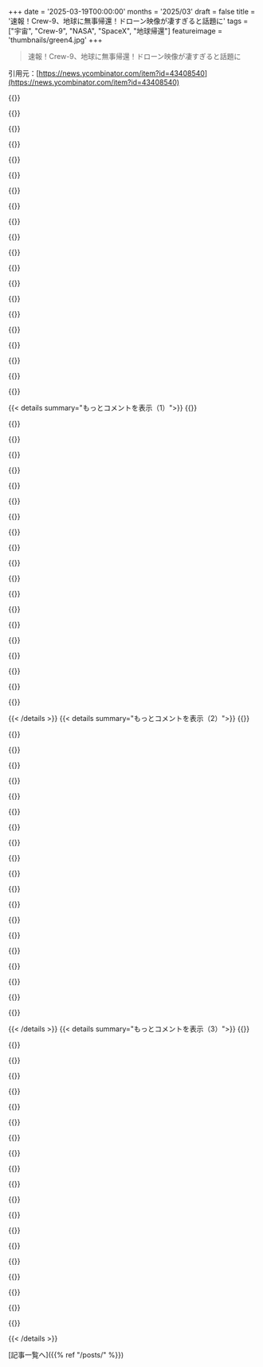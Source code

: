 +++
date = '2025-03-19T00:00:00'
months = '2025/03'
draft = false
title = '速報！Crew-9、地球に無事帰還！ドローン映像が凄すぎると話題に'
tags = ["宇宙", "Crew-9", "NASA", "SpaceX", "地球帰還"]
featureimage = 'thumbnails/green4.jpg'
+++

> 速報！Crew-9、地球に無事帰還！ドローン映像が凄すぎると話題に

引用元：[https://news.ycombinator.com/item?id=43408540](https://news.ycombinator.com/item?id=43408540)

{{<matomeQuote body="ドローン映像マジですごくね？他のrecovery boatからのアングルより全然良いじゃん（あっちの方が良い画質だと思ってたのに）。CGかと思ったわ！何のドローンとカメラ使ってんのか情報ない？" userName="lurker_jMckQT99" createdAt="2025-03-19T07:56:14" color="#45d325">}}

{{<matomeQuote body="だってその映像AI生成じゃん。なんでAIで作ったのかマジで謎。" userName="RavingGoat" createdAt="2025-03-25T16:21:24" color="">}}

{{<matomeQuote body="パラシュート、マジで荘厳だったわ。" userName="scotty79" createdAt="2025-03-19T10:57:21" color="">}}

{{<matomeQuote body="あのイルカまじ最高だったな！" userName="sfjailbird" createdAt="2025-03-19T16:59:18" color="#ff5c5c">}}

{{<matomeQuote body="ドラマチックにするために放流して餌付けしたんじゃない？もしくは、ここから脱出できると思ったとか。" userName="ZYbCRq22HbJ2y7" createdAt="2025-03-21T05:37:59" color="">}}

{{<matomeQuote body="ソースはここだよ<br>https://x.com/SpaceX/status/1902026377685295527" userName="weberer" createdAt="2025-03-19T16:05:51" color="#ff5733">}}

{{<matomeQuote body="自分もFFで同じ問題起きたわ。chromiumブラウザでシークレットモードで試すか、拡張機能全部オフにしてみ。" userName="stanac" createdAt="2025-03-19T09:06:41" color="#ff5733">}}

{{<matomeQuote body="Firefoxだと普通に再生できるよ。" userName="Narishma" createdAt="2025-03-19T23:59:38" color="">}}

{{<matomeQuote body="youtubeとか、たぶん他の場所にもあると思う。" userName="lurker_jMckQT99" createdAt="2025-03-19T12:19:13" color="">}}

{{<matomeQuote body="記事に歴史的な誤りがあるってことだね。アポロ計画が国をまとめ、みんなが国を良く思えたってのは、完全には正しくないよ。一部のコミュニティはアポロ計画に抗議してたんだから[1]。でも、全体的には進歩のおかげで最終的には彼らも助かったんだけどね。超党派の合意があったからこそできたプログラムで、今の社会の分裂状況じゃ難しいだろうな。アポロ1号の悲劇もあったし（Virgil Grissom、Edward Higgins White、Roger Chaffeeのことは忘れちゃいけない）。Kennedyの人柄も大きかったと思う。Nixonみたいな人やJohnsonみたいなパッとしない人じゃ無理だったかも。あと、1960年代が激動の時代ってのも違う気がするな。1970年代の方が国内テロが多かった[2][3]。" userName="piokoch" createdAt="2025-03-19T13:24:16" color="">}}

{{<matomeQuote body="＞超党派の合意があったからこそできたプログラムで、今の社会の分裂状況じゃ難しいだろうな。<br>第二次世界大戦後から2000年代までの超党派性は、政治的な再編が重なって、主要な政治的対立が政党間の分裂とうまく一致していなかったから生まれたものなんだよ。激しい政治的な対立や暴力もあったけど、政党間の問題じゃなかったんだ。<br>＞1960年代が激動の時代ってのも違う気がするな。1970年代の方が国内テロが多かった<br>1950年代、1960年代、1970年代は全部激動の時代だったし、国内テロ（特に人種問題に関する国のテロや黙認されたテロ）は1950年代にも多かったよ。“国内テロ”は1970年代だけじゃないし、国内の政治的暴力を“テロ”と呼ぶのが増えたのかもしれないけど。" userName="dragonwriter" createdAt="2025-03-19T20:21:34" color="#38d3d3">}}

{{<matomeQuote body="今でもこの話題はラップのリリックに出てくるよね。Questの最新アルバムには“The Space Program”って曲があって、こんなフックがあるんだ。“There ain’t a space program for niggas<br>Yeah, you stuck here, nigga”[https://en.wikipedia.org/wiki/The_Space_Program_(song)]" userName="culi" createdAt="2025-03-19T20:12:05" color="">}}

{{<matomeQuote body="Q-Tipのバースから、’space’を二つの意味で使っているところが特に良いよね。<br>These notions and ideas and citizens live in space<br>I chuckle just like all of y'all, absurdity, after all<br>Takes money to get it running and money for trees to fall<br>Imagine for one second all the people are colored, please<br>Imagine for one second all the people in poverty<br>No matter the skin tone, culture or time zone<br>Think the ones who got it<br>Would even think to throw you a bone?<br>Moved you out your neighborhood, did they find you a home?<br>Nah cypher, probably no place to<br>Imagine if this shit was really talkin’ about space, dude<br><br>金持ちや権力者は宇宙への進出を夢見ているけど、貧しい人々は地球上でのわずかな場所を奪い合っている。’space program’が本当に’space’ programだったらどうだろう？" userName="tyg13" createdAt="2025-03-20T20:21:47" color="#ff33a1">}}

{{<matomeQuote body="多層的な意味が素晴らしいね。バース自体のメタ的な視点でもあるし、“the space program”の政治的な動機への批判でもある。投稿してくれてありがとう。" userName="culi" createdAt="2025-03-21T00:21:04" color="#785bff">}}

{{<matomeQuote body="詩人だね。" userName="DoesntMatter22" createdAt="2025-03-20T03:13:55" color="">}}

{{<matomeQuote body="フックだけど、そうだね。Tribe Called Questはリリックを聴くなら、最も面白いラップグループの一つだよ。" userName="culi" createdAt="2025-03-20T19:24:07" color="">}}

{{<matomeQuote body="皮肉だよ…" userName="DoesntMatter22" createdAt="2025-03-21T03:09:38" color="">}}

{{<matomeQuote body="60年代後半は間違いなく激動の時代だよ。否定的な主張の根拠は？" userName="cco" createdAt="2025-03-19T15:50:38" color="">}}

{{<matomeQuote body="OPは70年代と比較して言いたかったんだと思うよ。" userName="creaghpatr" createdAt="2025-03-19T17:10:09" color="">}}

{{<matomeQuote body="それって”inaccuracies”のことじゃない？" userName="pimlottc" createdAt="2025-03-19T23:26:02" color="">}}

{{< details summary="もっとコメントを表示（1）">}}
{{<matomeQuote body="宇宙飛行士が無事に帰ってきたことを喜べないの？（全ての派閥からの政治的なゴシップは無視してさ。）" userName="Pinegulf" createdAt="2025-03-19T08:32:18" color="#ff5c5c">}}

{{<matomeQuote body="そりゃ嬉しいけど、重力さんは明らかに不満そうだったね。" userName="keepamovin" createdAt="2025-03-19T09:04:45" color="#ff5c5c">}}

{{<matomeQuote body="政治的なゴシップを流そうとしてる派閥は一つだけじゃん。これって「どっちもどっち」の問題じゃないでしょ。" userName="foldr" createdAt="2025-03-19T19:37:31" color="">}}

{{<matomeQuote body="Elonのことは嫌いでも、SpaceXが素晴らしい仕事をしたことは認めざるを得ないよね。" userName="v3ss0n" createdAt="2025-03-19T09:40:22" color="#45d325">}}

{{<matomeQuote body="Elonは今回の件にそんなに関わってないと思うな。" userName="madeofpalk" createdAt="2025-03-19T09:42:17" color="">}}

{{<matomeQuote body="最近の（残念な）変わり身をする前は、10年以上も自分のハートとソウル（と私財）をSpaceXに注ぎ込んでたんだよ。<br>SpaceXがなかったら、BoeingかULAっていう無能な怪物に頼ることになってたぜ。" userName="indoordin0saur" createdAt="2025-03-19T14:19:46" color="#45d325">}}

{{<matomeQuote body="「pedo guy」の一件から全てがおかしくなり始めた気がする。<br>それまではMuskはTeslaとSpaceXで素晴らしいことをしてたのに。<br>その後、彼はどんどん不安定になって、Twitterを買収して、そこから抜け出そうとして、結局さらに深みにハマっていったんだ。" userName="ta1243" createdAt="2025-03-19T14:40:11" color="">}}

{{<matomeQuote body="もしElonが自分のソーシャルスキルがNPC並みだって気づいてPRチームを雇ってたら、みんなまだ彼のことを崇拝してたと思うし、エンジニアリング会社のことだけやってたんじゃないかな。<br>お金と権力があって、ソーシャルスキルが低いなら、それを管理する人を雇うべきだよ。" userName="Workaccount2" createdAt="2025-03-19T15:54:52" color="#ff33a1">}}

{{<matomeQuote body="彼にはPRチームがいたんだよ。<br>彼がPRチームを解雇した後から全てがおかしくなり始めたんだ。" userName="sambeau" createdAt="2025-03-19T17:19:04" color="">}}

{{<matomeQuote body="あいつ、意外と社交スキル高いと思うよ。表舞台で目立たないように立ち回って、気づいたら誰も文句言えないくらい偉くなってたんだから。" userName="pyrale" createdAt="2025-03-19T16:44:54" color="">}}

{{<matomeQuote body="成功者が人に好かれるためにPRチーム雇うのが当たり前って、なんか悲しい世の中だよね。" userName="grandiego" createdAt="2025-03-19T16:22:03" color="">}}

{{<matomeQuote body="俺的には、あいつが公然と大量虐殺を支持する白人至上主義者じゃなければそれでよかったんだけど。誰か手伝ってやればいいのに。それって単なるコミュ障なんかじゃなくて、もっとヤバい問題じゃね？葬式で何て言っていいかわからない俺と、大統領就任式で何度もナチス式敬礼するあいつを同列に語るの、マジ勘弁。" userName="reverendsteveii" createdAt="2025-03-19T16:44:40" color="#ff5733">}}

{{<matomeQuote body="あと、自分の子供は愛してあげてくれよな。" userName="MrMcCall" createdAt="2025-03-19T16:27:55" color="">}}

{{<matomeQuote body="＞最近の（残念な）方向転換<br>それって、党派政治の視点から見た場合だけだよね。DOGEが優れたコンセプトであることは間違いないじゃん。世界中の政府がその手法を真似してるの、気づいてる？つまり、あらゆるものを監査して、無駄な支出を削減して、不正な支出を暴いて、外部の監視によって官僚的な非効率性を是正する取り組みを始めてるんだよ。それに取り組まない方が残念だよ。" userName="exodust" createdAt="2025-03-19T15:26:30" color="">}}

{{<matomeQuote body="DOGEの有効性には疑問の声も上がってるよ。<br>https://www.npr.org/2025/02/19/nx-s1-5302705/doge-overstates...<br>6.8Tドルの予算のうち、55Bドル（もしくは真実がどうであれ）は、支出の1%にも満たないんだ。<br>https://usafacts.org/articles/this-chart-tells-you-everythin...<br>それに、政府会計検査院っていう、無駄遣いを厳しく批判する機関がもうあるじゃん。もし本気なら、そっちにリソースを投入するべきだよ。一方で、透明性、説明責任、コンプライアンスなしに、インフラ、機関、省庁を片っ端から潰してカオスを起こしたいなら、DOGEは超有効だね！" userName="imglorp" createdAt="2025-03-19T16:31:34" color="#38d3d3">}}

{{<matomeQuote body="無駄、詐欺、不正の種類は、規模と同じくらい重要だよ。たとえほんの少し（5%～10%）の汚職でも、全体を汚す道徳的な汚点になるんだ。実際、その”小さな”汚職が、政府関係者の家族とか、メディアとかが運営するNGOや非営利団体の広範なネットワークに資金を提供してて、（a）ワシントンDCの人々に大量の資金を流し続け、（b）現状を維持するためなんだ。政治はさておき、米国首都における広範囲な汚職は非常に深刻に受け止めるべきだよ。" userName="TimTheTinker" createdAt="2025-03-19T16:47:02" color="#ff5733">}}

{{<matomeQuote body="＞詐欺<br>証明してみろよ。<br>連中は、自分たちが気に入らない支出以外の何についても証拠を示さずに”詐欺”だって言い続けてるんだ。その支出は、以前に議会によって正式に承認されたものなんだよ？”詐欺”っていう言葉を使うのは、煙幕だよ。それを無批判に受け入れるのは、連中の嘘に加担することになるんだ。連中がやってるのは、嘘をつくことなんだよ。本当に詐欺があるなら、しかるべき手続きで起訴されるのを見せてくれよ。そうならないってことは、多くを物語ってるよね。" userName="isx726552" createdAt="2025-03-19T18:06:01" color="">}}

{{<matomeQuote body="＞証明してみろよ。<br>明確なゴールポストが動かない限り、誰も何も”証明”できないよ(笑)とは言え、過去の証拠なら提示できるよ。いくつか例を挙げるね。<br>- https://www.justice.gov/archives/opa/pr/chemonics-internatio...<br>- https://www.washingtonpost.com/investigations/usaid-suspends...<br>それに、会計上の意味での”詐欺”とは言えないけど、海外援助を名目にしながら、ほとんどの金がDCの人々に支払われているNGOもたくさんあるよ。USAIDから直接、他国のニーズを満たすために使われたのは、年間約50億ドルだけなんだってさ。<br>https://www.nytimes.com/2025/03/19/opinion/us-foreign-aid.ht..." userName="TimTheTinker" createdAt="2025-03-19T19:13:24" color="#ff5c5c">}}

{{<matomeQuote body="他人があんたが無駄だと思うことにお金を使うのは、汚職とは違うってこと。" userName="mlyle" createdAt="2025-03-19T17:30:02" color="">}}

{{<matomeQuote body="どれくらいの詐欺と不正があれば、”汚職”って言えるんだ？<br>詐欺ってのは、誰かが不当に利益を得るために会計とか金融関係でわざと嘘をつくことじゃん。政府の人が詐欺で直接的、間接的に利益を得てたら、それはマジで汚職の定義に入ってる。" userName="TimTheTinker" createdAt="2025-03-19T17:53:29" color="">}}


{{< /details >}}
{{< details summary="もっとコメントを表示（2）">}}
{{<matomeQuote body="ずいぶんな長文だな。<br>＞もし政府の人が詐欺で直接的、間接的に利益を得てたら、それはマジで汚職の定義に入ってる”<br>うん、そこは同意できる。<br>でも、政府の人があんたが役に立たないと思う仕事をしてても汚職じゃないし、プログラムのお金の数パーセントが無駄になったり、詐欺で他の人が利益を得ても汚職じゃない。<br>それに、一律カット、レイオフ、早期退職の募集、契約解除は、俺らが同意した汚職を狙ったものじゃないみたいだし。" userName="mlyle" createdAt="2025-03-19T17:58:49" color="">}}

{{<matomeQuote body="＞政府の人があんたが役に立たないと思う仕事をしてても汚職じゃない”<br>そんなこと言ってないよ。まだよくわかんないから、ちゃんとした意見は持ってない。<br>でも、強すぎるDC官僚、DC NGO、それらを繋ぎとめる汚職は、俺たちみんなにとって倒すべき敵だと思うんだ。そこを指摘したい。<br>民主党の立場にはマジで驚いてる。民主党の家庭で育ったのに…昔は反体制派だったじゃん！JFKは民主党だったし、CIAを潰すって言ったからCIAに消されたんだろ？昔は共和党がDCの現状維持を望んでたのに。<br>どっちにしろ、民主主義を支持するなら、選挙で選ばれてない役人の権力拡大には反対するべき。" userName="TimTheTinker" createdAt="2025-03-19T18:01:36" color="#ff5c5c">}}

{{<matomeQuote body="＞どっちにしろ、民主主義を支持するなら、選挙で選ばれてない役人の権力拡大には反対するべき。<br>DOGEは、今は民主主義的な考えがあんまりない政党の、選挙で選ばれてない人が率いてるじゃん。" userName="alxjrvs" createdAt="2025-03-19T18:48:51" color="">}}

{{<matomeQuote body="DOGEを率いるElon Muskは、Trumpの最重要公約の一つだった。<br>民主主義の観点からすると、あれほど直接的な選挙の信任はないだろ。<br>＞今は民主主義的な考えがあんまりない”<br>選挙でちゃんと選ばれたことについてはどう思うの？民主主義を支持するってことは、国民の意思を受け入れて実行することだよ。<br>（Trumpは2020年の選挙結果に異議を唱えたけど、それは広範囲な選挙不正があったと信じてたから。妄想だったかもしれないけど、反民主主義って証拠にはならないと思う。）" userName="TimTheTinker" createdAt="2025-03-19T19:30:37" color="#ff33a1">}}

{{<matomeQuote body="＞反民主主義って証拠にはならないと思う。”<br>それはわざと知らないふりをしてるか、何か別の理由だろ。" userName="alxjrvs" createdAt="2025-03-19T22:14:11" color="">}}

{{<matomeQuote body="メディアの言うことを全部信用してないだけ。" userName="TimTheTinker" createdAt="2025-03-20T00:20:24" color="">}}

{{<matomeQuote body="自分の目で見たことはどうなんだ？" userName="alxjrvs" createdAt="2025-03-20T00:31:51" color="">}}

{{<matomeQuote body="そもそも、汚職ってどこから来ると思う？<br>金持ちになりたいっていう人間の欲と、それを実現する力だよ。<br>Trump、Musk、Thielがお金持ちになりたくないと思ってると思う？<br>さらに悪いことに、ろくに審査されてないのに政権に取り入ってる人たちが、そう思ってないと思う？<br>無茶苦茶なやり方で不正をなくせば不正が減るなんて考えられるのは、”やってる人みんな利他的で道徳的だ”っていう前提があるときだけだ。<br>大規模に混乱させたら、違う種類の不正が生まれるだけだよ。<br>6年後に調査が始まって裁判になるときに、この言葉を引用してくれていいよ…<br>（もちろん、共和党は政治的な動機だって文句を言うだろうね？でも、法の支配について一番文句を言うのは誰？違法なことをしてる人だよ。）" userName="ethbr1" createdAt="2025-03-19T18:04:22" color="#38d3d3">}}

{{<matomeQuote body="みんなも言ってるけど、不正の証拠を見せてくれよ。具体的に指摘してるんだからさ。お金の使い道が気に入らないってだけじゃ不正とは言えないぜ。無駄遣いだって不正じゃない。法律がそう求めてる場合もあるし。大声で不正だーって叫んでも意味ないし、何度も同じこと言ってもダメ。ちゃんと法律に違反して金が使われた証拠、承認した人が嘘をついてた証拠、誰かがその嘘で儲けた証拠を示してくれればいいんだよ。" userName="sophacles" createdAt="2025-03-19T19:42:15" color="">}}

{{<matomeQuote body="＞法律の抜け穴を見つけて助成金を得る人がいたら、法律を破ってないからって擁護するのかよ？<br>DOGEは大規模な怪しい支出システムを暴露してるみたいじゃん。無駄遣いじゃ済まないなら、税金払ってる人が”不正”って言うのも当然だろ。たとえ裁判で”エクアドルのドラァグショー”への資金提供が合法だって認められても、納得いかないだろ。政府の予算から考えて、誰かが不当に利益を得てるんだから。" userName="exodust" createdAt="2025-03-20T00:27:42" color="#ff5c5c">}}

{{<matomeQuote body="＞法律の抜け穴を見つけて助成金を得る人がいたら、法律を破ってないからって擁護するのかよ？<br>道徳的に擁護するわけじゃないよ。抜け穴は塞ぐべきだと思う。でも、抜け穴は合法なんだから不正じゃない。お金の使い道が気に入らないって文句言ってるだけだろ？気に入らないからって不正にはならないんだよ。文句言うのは勝手だけどね。" userName="sophacles" createdAt="2025-03-20T01:23:05" color="">}}

{{<matomeQuote body="俺はアメリカ人じゃないし、好き嫌いを言ってるんじゃないんだ。健全なアメリカが見たいだけ。細かいこと、ドラマ、アクション、科学、政治に興味があるんだよ。道徳の話が出てるけど、俺の”好き”をナンセンスだって言うなよ。俺を”文句”とか”憎しみ”のゾーンに押し込むなよ！落ち着いて話したいだけなのに。道徳観が違うのかもね。俺は道徳に反することは全部解決すべき問題だと思ってる。" userName="exodust" createdAt="2025-03-20T06:03:34" color="">}}

{{<matomeQuote body="たとえほんの少し（5～10％）の汚職でも、全体を汚すよ。<br>時代を超えて通用する話：https://www.bitsaboutmoney.com/archive/optimal-amount-of-fra...<br>道徳的な純粋さのために、何兆ドルもの決断をするんじゃなくて、現実的に問題を解決しようぜ。<br>＞DCの官僚機構は、民主主義を重んじる人たちにとって共通の敵じゃないの？<br>いや、違うね。USAIDとかがお金を持ってるのは、俺たちが選んだ代表者がお金を与えたからだよ。憲法で定められてる通り。" userName="llamaimperative" createdAt="2025-03-19T17:07:21" color="">}}

{{<matomeQuote body="＞憲法で定められてる通り<br>憲法には連邦機関のことなんて何も書いてないよ。国務省だって、ジョージ・ワシントンが署名した1789年の法律でできたんだし。USAIDは1961年の外国支援法で設立されたんだ。その目的は、アメリカの海外経済・人道支援プログラムに資金を提供すること。<br>もしUSAIDのお金の大部分が、それを管理する法律と一致しないことに使われていたら、それは”無駄、不正、乱用”の範疇に入ると思わない？" userName="TimTheTinker" createdAt="2025-03-19T17:58:12" color="#ff5733">}}

{{<matomeQuote body="議会が予算を管理してるんだから、話は簡単だよ。USAIDが無駄、不正、乱用に満ちてると思ったら、次の予算でそう投票してくれる議員に投票すればいいんだ。行政には連邦機関に関して多くの自由があるけど、「存在」と「資金」は含まれないよ。" userName="llamaimperative" createdAt="2025-03-19T18:23:54" color="">}}

{{<matomeQuote body="＞行政には連邦機関に関して多くの自由があるけど、「存在」と「資金」は含まれないよ。<br>今の政権がUSAIDを廃止したり、資金を打ち切ったりしたわけじゃないと思うよ。単に送金を凍結しただけ。Muskとかの言葉は誇張されてる。支持者向けのアピールだよ。技術的、法的に何が起こってるかを正確に説明してない。" userName="TimTheTinker" createdAt="2025-03-19T19:17:04" color="">}}

{{<matomeQuote body="選挙で選ばれた人が、自分のやってることを嘘をつくのは良くないよね。不正とか責任とか言ってるんだからさ。選ばれてない人ならもっと悪い？Trump政権の罪は、「言論の自由」とか「政府の腐敗を減らす」とか「責任」を理由に投票した人たちに無視されてるけど、Trumpとその仲間は、そういうことを信じてないし、そういう原則に従って行動してないってこと。彼らはただ票を集めて権力を握りたいだけ。" userName="majormajor" createdAt="2025-03-19T19:22:20" color="">}}

{{<matomeQuote body="リンク読んだ方がいいよ。規模については疑問があってもいいけど、食料とか医療支援を急に止めるのはマジで影響デカいし、もし状況が変わらなかったり、他の人が助けに入らなかったら、世代を超えて影響が出ちゃうかもね。" userName="acdha" createdAt="2025-03-19T17:21:52" color="#ff5c5c">}}

{{<matomeQuote body="彼って他にTeslaとかXっていう会社もやってるし、DOGEにも関わってるし、いろんなとこで政治的な発言もしてるし、14人も子供の面倒見てるんでしょ？　だから、実際にはこの件には関わってないと思うな。…もしかしたら、ただ単にヒマつぶしに管制室にいて、エンジニアをイライラさせてた、って可能性はあるかもね。" userName="amelius" createdAt="2025-03-19T12:44:19" color="">}}

{{<matomeQuote body="よくわかんないんだけど、なんで真実を知るために“報道”が必要なの？　宇宙飛行士とかNASAに聞けば済む話じゃない？　なんで公式声明がないんだろ？<br>確か宇宙ステーションのButchって人が、Muskの説明は「完全に事実」って言ってた動画があった気がする。でも、その後ちょっと撤回してたけど。誰もハッキリ説明したがらないみたいだね。" userName="johndhi" createdAt="2025-03-19T13:24:10" color="">}}


{{< /details >}}
{{< details summary="もっとコメントを表示（3）">}}
{{<matomeQuote body="NASAはcrew-10の記者会見で、この件についていくつか直接的な質問に答えてるよ。問題は、MuskがNASAを無視して直接White Houseに提案したって主張してるところ。crew-10の記者会見によると、NASAは全く知らなかったみたい。<br>Butchの引用をよく読んでみて：<br>＞I can only say that Mr. Musk, what he says, is absolutely factual. We have no information on that, though, whatsoever; what was offered, what was not offered; who it was offered to, how that process went. That's information that we simply don't have. So I believe him. I don't know all those details, and I don't think any of us really can give you the answer that maybe that you would be hoping for.<br>＞”Muskさんの言うことは絶対に事実だって言えるよ。でも、何が提案されたかとか、誰に提案されたかとか、そういうプロセスについては何も知らないんだ。だから彼を信じる。詳細は知らないし、みんなも期待してるような答えは出せないと思う”。ってハッキリ言ってる。" userName="russdill" createdAt="2025-03-19T19:08:16" color="#ff5733">}}

{{<matomeQuote body="NASAは、自分たちのロケットをもう作れないから、エサくれる人を怒らせたくないんだよ。" userName="iNic" createdAt="2025-03-20T10:11:00" color="">}}

{{<matomeQuote body="「誰もハッキリ説明したがらない」のは、“chilling effects”ってやつで、今のUSみたいな独裁政権の明らかな目標の一つなんだよね。誰もハッキリ言ったせいでクビになったり、殺害予告されたりしたくないから、ほとんどの人が言わないんだよ。たまに、それだけの価値があるって人が出てくるけど、ほとんどの人はそう思わない。" userName="sanderjd" createdAt="2025-03-19T13:37:06" color="#785bff">}}

{{<matomeQuote body="皮肉なことに、Elon Musk自身が“ハッキリ言って”殺害予告されてるみたいだけど？　まさか、彼にハッキリ言って欲しくないとか思ってるわけじゃないよね…？" userName="johndhi" createdAt="2025-03-20T14:11:43" color="">}}

{{<matomeQuote body="どう“ハッキリ”定義するかによるんじゃない？　Muskって誇張されたり、誤解を招くような主張を広める最前線にいるじゃん。Gazaへのコンドームとか、Powerの30Mとか、何千万人もの死者が社会保障を受けてるとか。それに、昔からそうじゃん - タイの子供たちを救ったスキューバダイバーを小児性愛者だって言ってたの覚えてる？" userName="n4r9" createdAt="2025-03-20T22:16:39" color="">}}

{{<matomeQuote body="世界で一番金持ちの人が、連邦政府機関のキャリア職員よりも、物事をはっきり言うことへの抵抗が少ないって面白いよね！<br>なんで俺が彼にはっきり話してほしくないと思うんだ？<br>むしろ彼にはこうしてほしいよ。<br>１．政府を運営中に（公式な役割が全く不明確なまま？）、たくさんの法律を破らないでほしい。<br>２．Twitterのアルゴリズムを自分の政治的優先事項を推し進めるために使わないでほしい。<br>３．自分の富と強い影響力を使って、自分の言うことに従わない人（裁判官とか）を脅さないでほしい。<br>それ以外は、彼がはっきり話すことには全く問題ないよ。あと、脅迫はいつだって良くないと思う。" userName="sanderjd" createdAt="2025-03-20T17:42:47" color="">}}

{{<matomeQuote body="説明ありがとう。あなたがそう感じて、そういう好みを持っているってのは、すっごく良く分かったよ。" userName="johndhi" createdAt="2025-03-21T00:12:26" color="">}}

{{<matomeQuote body="だって、誰かがはっきりと「お前の人生をめちゃくちゃにして、健康を深刻な状態にする」って言ってるなら、そりゃ反発があるのは当然でしょ。" userName="wcfields" createdAt="2025-03-20T14:57:44" color="">}}

{{<matomeQuote body="”反発”って、脅迫のこと？<br>Elonはどんな風に人々の人生をめちゃくちゃにして、健康を深刻な状態にしているの？" userName="johndhi" createdAt="2025-03-20T14:59:41" color="">}}

{{<matomeQuote body="おー、これは簡単だね！たくさんの人を解雇して経済を破壊することで人生をめちゃくちゃにして、Ebolaの予防資金をなくしたり、NIHの健康研究の仕組みをめちゃくちゃにしたりして健康を危険にさらしてる。" userName="sanderjd" createdAt="2025-03-20T17:48:26" color="#ff5c5c">}}

{{<matomeQuote body="「権威主義」っていうのは、どう統治するかっていう哲学のことだよ。政府が公正に選出されたかどうかとは関係ないんだ。<br>（多くの権威主義体制が選挙をなくそうとしたり、腐敗させようとするのは事実だけど、公正に選出されるってことは、権威主義であることと矛盾しないんだよ。）" userName="sanderjd" createdAt="2025-03-19T14:34:16" color="#ff5c5c">}}

{{<matomeQuote body="Bidenは162個の行政命令に署名したよ。<br>Trumpは何か違うの？" userName="winrid" createdAt="2025-03-20T00:44:44" color="">}}

{{<matomeQuote body="これってただの煽り？それともマジメな質問？もし後者なら、どうしてこの2つが同じに見えるのか説明して。" userName="campl3r" createdAt="2025-03-20T08:17:01" color="">}}

{{<matomeQuote body="行政命令って一般的にかなり権威主義的だと思うんだよね。" userName="winrid" createdAt="2025-03-21T22:53:40" color="">}}

{{<matomeQuote body="マジそれな。だって、autopenじゃなくて、本人がexecutive orderにサインしてるから。" userName="philwelch" createdAt="2025-03-20T15:12:55" color="#785bff">}}

{{<matomeQuote body="それについては、もっと適切な場所で簡単に情報が見つかるよ。" userName="sanderjd" createdAt="2025-03-20T13:29:02" color="">}}

{{<matomeQuote body="実際の命令の内容は置いといて、Trumpは大統領になってから今年89個の命令にサインしてるんだよね。Bidenは1年目で77個。すぐに止まらない限り、明らかに違いがあるよね。" userName="justsid" createdAt="2025-03-20T01:08:53" color="">}}

{{<matomeQuote body="＞authoritarian is when the government does thing I don’t like<br>権威主義っていうのは、政府が自分の嫌いなことをするときってことだね。" userName="MiiMe19" createdAt="2025-03-19T18:57:42" color="">}}

{{<matomeQuote body="俺への返信が全部”権威主義”って言葉に対する自己弁護になっててウケる。俺が言いたいのは、発言への萎縮効果のことなんだけど。" userName="sanderjd" createdAt="2025-03-19T20:57:21" color="">}}

{{<matomeQuote body="名前の横の文字が違うやつが同じことしても、みんなが権威主義について文句言い続けるならそれでいいよ。心配なのは、多くの人がそうしないこと。" userName="AcerbicZero" createdAt="2025-03-19T20:36:38" color="#785bff">}}


{{< /details >}}


[記事一覧へ]({{% ref "/posts/" %}})
